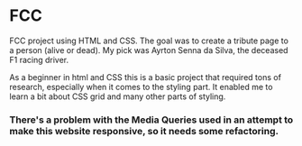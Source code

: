 # FCC
FCC project using HTML and CSS. The goal was to create a tribute page to a person (alive or dead). My pick was Ayrton Senna da Silva, the deceased F1 racing driver.

As a beginner in html and CSS this is a basic project that required tons of research, especially when it comes to the styling part.
It enabled me to learn a bit about CSS grid and many other parts of styling.

### There's a problem with the Media Queries used in an attempt to make this website responsive, so it needs some refactoring.
